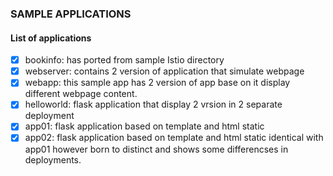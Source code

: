 ### SAMPLE APPLICATIONS

#### List of applications
- [X] bookinfo:   has ported from sample Istio directory
- [X] webserver:  contains 2 version of application that simulate webpage
- [X] webapp:     this sample app has 2 version of app base on it display
                  different webpage content.
- [X] helloworld: flask application that display 2 vrsion in 2 separate deployment
- [X] app01:	  flask application based on template and html static	
- [X] app02:	  flask application based on template and html static identical with app01 however
                  born to distinct and shows some differencses in deployments.
